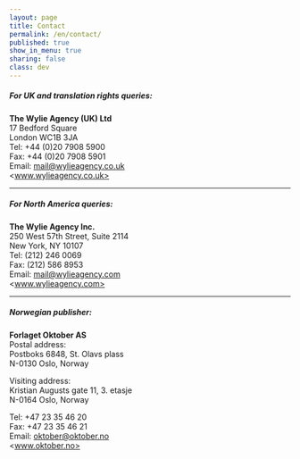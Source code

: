 ```yaml
---
layout: page
title: Contact
permalink: /en/contact/
published: true
show_in_menu: true
sharing: false
class: dev
---
```

##### For UK and translation rights queries:
**The Wylie Agency (UK) Ltd**  
17 Bedford Square  
London WC1B 3JA  
Tel: +44 (0)20 7908 5900  
Fax: +44 (0)20 7908 5901  
Email: <mail@wylieagency.co.uk>  
<www.wylieagency.co.uk>  

---

##### For North America queries:  
**The Wylie Agency Inc.**  
250 West 57th Street, Suite 2114  
New York, NY 10107  
Tel: (212) 246 0069  
Fax: (212) 586 8953  
Email: <mail@wylieagency.com>  
<www.wylieagency.com>  

---

##### Norwegian publisher:
**Forlaget Oktober AS**  
Postal address:  
Postboks 6848, St. Olavs plass    
N-0130 Oslo, Norway  

Visiting address:  
Kristian Augusts gate 11, 3. etasje  
N-0164 Oslo,  Norway  

Tel: +47 23 35 46 20  
Fax: +47 23 35 46 21  
Email: <oktober@oktober.no>  
<www.oktober.no>

